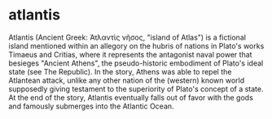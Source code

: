 # atlantis

Atlantis (Ancient Greek: Ἀτλαντὶς νῆσος, "island of Atlas") is a fictional island mentioned within an allegory on the hubris of nations in Plato's works Timaeus and Critias, where it represents the antagonist naval power that besieges "Ancient Athens", the pseudo-historic embodiment of Plato's ideal state (see The Republic). In the story, Athens was able to repel the Atlantean attack, unlike any other nation of the (western) known world supposedly giving testament to the superiority of Plato's concept of a state. At the end of the story, Atlantis eventually falls out of favor with the gods and famously submerges into the Atlantic Ocean.
